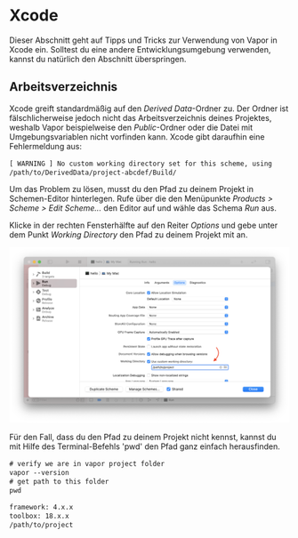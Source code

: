 # Xcode

 Dieser Abschnitt geht auf Tipps und Tricks zur Verwendung von Vapor in Xcode ein. Solltest du eine andere Entwicklungsumgebung verwenden, kannst du natürlich den Abschnitt überspringen.

 ## Arbeitsverzeichnis

 Xcode greift standardmäßig auf den _Derived Data_-Ordner zu. Der Ordner ist fälschlicherweise jedoch nicht das Arbeitsverzeichnis deines Projektes, weshalb Vapor beispielweise den _Public_-Ordner oder die Datei mit Umgebungsvariablen nicht vorfinden kann. Xcode gibt daraufhin eine Fehlermeldung aus:

 ```
 [ WARNING ] No custom working directory set for this scheme, using /path/to/DerivedData/project-abcdef/Build/
 ```

 Um das Problem zu lösen, musst du den Pfad zu deinem Projekt in Schemen-Editor hinterlegen. Rufe über die den Menüpunkte _Products > Scheme > Edit Scheme..._  den Editor auf und wähle das Schema _Run_ aus.
 
 Klicke in der rechten Fensterhälfte auf den Reiter _Options_ und gebe unter dem Punkt _Working Directory_ den Pfad zu deinem Projekt mit an.

 ![Xcode Scheme Options](../images/xcode-scheme-options.png)

 Für den Fall, dass du den Pfad zu deinem Projekt nicht kennst, kannst du mit Hilfe des Terminal-Befehls 'pwd' den Pfad ganz einfach herausfinden.

 ```
 # verify we are in vapor project folder
 vapor --version
 # get path to this folder
 pwd
 ```

 ```
 framework: 4.x.x
 toolbox: 18.x.x
 /path/to/project
 ```